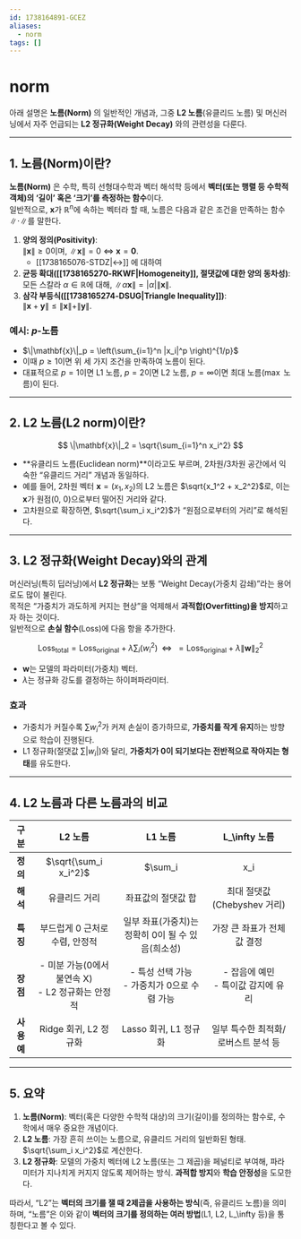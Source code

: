 ```yaml
---
id: 1738164891-GCEZ
aliases:
  - norm
tags: []
---
```


# norm
아래 설명은 **노름(Norm)** 의 일반적인 개념과, 그중 **L2 노름**(유클리드 노름) 및 머신러닝에서 자주 언급되는 **L2 정규화(Weight Decay)** 와의 관련성을 다룬다.

---

## 1. 노름(Norm)이란?

**노름(Norm)** 은 수학, 특히 선형대수학과 벡터 해석학 등에서 **벡터(또는 행렬 등 수학적 객체)의 ‘길이’ 혹은 ‘크기’를 측정하는 함수**이다.  
일반적으로, $\mathbf{x}$가 $\mathbb{R}^n$에 속하는 벡터라 할 때, 노름은 다음과 같은 조건을 만족하는 함수 $\|\cdot\|$를 말한다.

1. **양의 정의(Positivity)**:  
   $\|\mathbf{x}\| \ge 0$이며, $\|\mathbf{x}\| = 0$ $\Leftrightarrow$ $\mathbf{x} = \mathbf{0}$.
   * [[1738165076-STDZ|↔]] 에 대하여
2. **균등 확대([[1738165270-RKWF|Homogeneity]], 절댓값에 대한 양의 동차성)**:  
   모든 스칼라 $\alpha \in \mathbb{R}$에 대해, $\|\alpha \mathbf{x}\| = |\alpha| \|\mathbf{x}\|$.
3. **삼각 부등식([[1738165274-DSUG|Triangle Inequality]])**:  
   $\|\mathbf{x} + \mathbf{y}\| \le \|\mathbf{x}\| + \|\mathbf{y}\|$.

### 예시: $p$-노름
- $\|\mathbf{x}\|_p = \left(\sum_{i=1}^n |x_i|^p \right)^{1/p}$
- 이때 $p \ge 1$이면 위 세 가지 조건을 만족하여 노름이 된다.
- 대표적으로 $p = 1$이면 L1 노름, $p = 2$이면 L2 노름, $p = \infty$이면 최대 노름($\max$ 노름)이 된다.

---

## 2. L2 노름(L2 norm)이란?

$$
\|\mathbf{x}\|_2 = \sqrt{\sum_{i=1}^n x_i^2}
$$

- **유클리드 노름(Euclidean norm)**이라고도 부르며, 2차원/3차원 공간에서 익숙한 “유클리드 거리” 개념과 동일하다.  
- 예를 들어, 2차원 벡터 $\mathbf{x} = (x_1, x_2)$의 L2 노름은 $\sqrt{x_1^2 + x_2^2}$로, 이는 $\mathbf{x}$가 원점(0, 0)으로부터 떨어진 거리와 같다.
- 고차원으로 확장하면, $\sqrt{\sum_i x_i^2}$가 “원점으로부터의 거리”로 해석된다.

---

## 3. L2 정규화(Weight Decay)와의 관계

머신러닝(특히 딥러닝)에서 **L2 정규화**는 보통 “Weight Decay(가중치 감쇄)”라는 용어로도 많이 불린다.  
목적은 “가중치가 과도하게 커지는 현상”을 억제해서 **과적합(Overfitting)을 방지**하고자 하는 것이다.  
일반적으로 **손실 함수**(Loss)에 다음 항을 추가한다.

$$
\text{Loss}_{\text{total}} 
= \text{Loss}_{\text{original}} + \lambda \sum_i (w_i^2)
\;\; \Longleftrightarrow \;\;
= \text{Loss}_{\text{original}} + \lambda \|\mathbf{w}\|_2^2
$$

- $\mathbf{w}$는 모델의 파라미터(가중치) 벡터.  
- $\lambda$는 정규화 강도를 결정하는 하이퍼파라미터.

### **효과**
- 가중치가 커질수록 $\sum w_i^2$가 커져 손실이 증가하므로, **가중치를 작게 유지**하는 방향으로 학습이 진행된다.  
- L1 정규화(절댓값 $\sum |w_i|$)와 달리, **가중치가 0이 되기보다는 전반적으로 작아지는 형태**를 유도한다.

---

## 4. L2 노름과 다른 노름과의 비교

| **구분**    | **L2 노름**                                       | **L1 노름**                                        | **L\_\infty 노름**                     |
|:-----------:|:-------------------------------------------------:|:--------------------------------------------------:|:--------------------------------------:|
| **정의**    | $\sqrt{\sum_i x_i^2}$                           | $\sum_i |x_i|$                                   | $\max_i |x_i|$                       |
| **해석**    | 유클리드 거리                                     | 좌표값의 절댓값 합                                 | 최대 절댓값 (Chebyshev 거리)           |
| **특징**    | 부드럽게 0 근처로 수렴, 안정적                     | 일부 좌표(가중치)는 정확히 0이 될 수 있음(희소성) | 가장 큰 좌표가 전체 값 결정            |
| **장점**    | - 미분 가능(0에서 불연속 X)<br>- L2 정규화는 안정적 | - 특성 선택 가능<br>- 가중치가 0으로 수렴 가능       | - 잡음에 예민 <br>- 특이값 감지에 유리 |
| **사용 예** | Ridge 회귀, L2 정규화                             | Lasso 회귀, L1 정규화                             | 일부 특수한 최적화/로버스트 분석 등    |

---

## 5. 요약

1. **노름(Norm)**: 벡터(혹은 다양한 수학적 대상)의 크기(길이)를 정의하는 함수로, 수학에서 매우 중요한 개념이다.  
2. **L2 노름**: 가장 흔히 쓰이는 노름으로, 유클리드 거리의 일반화된 형태. $\sqrt{\sum_i x_i^2}$로 계산한다.  
3. **L2 정규화**: 모델의 가중치 벡터에 L2 노름(또는 그 제곱)을 페널티로 부여해, 파라미터가 지나치게 커지지 않도록 제어하는 방식. **과적합 방지**와 **학습 안정성**을 도모한다.  

따라서, “L2”는 **벡터의 크기를 잴 때 2제곱을 사용하는 방식**(즉, 유클리드 노름)을 의미하며, “노름”은 이와 같이 **벡터의 크기를 정의하는 여러 방법**(L1, L2, L\_\infty 등)을 통칭한다고 볼 수 있다.
